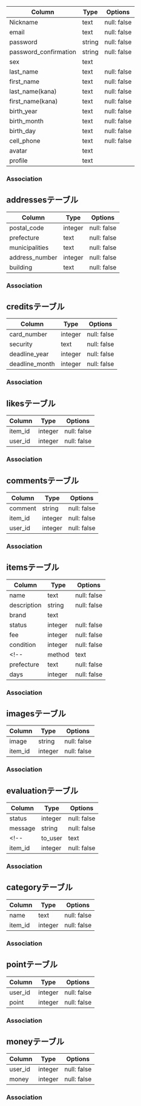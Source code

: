 |Column|Type|Options|
|------|----|-------|
|Nickname|text|null: false|
|email|text|null: false|
|password|string|null: false|
|password_confirmation|string|null: false|
|sex|text||
|last_name|text|null: false|
|first_name|text|null: false|
|last_name(kana)|text|null: false|
|first_name(kana)|text|null: false|
|birth_year|text|null: false|
|birth_month|text|null: false|
|birth_day|text|null: false|
|cell_phone|text|null: false|
|avatar|text||
|profile|text||


### Association
<!-- - has_many :messages
- has_many :users_groups
- has_many :groups, through: users_groups -->

## addressesテーブル

|Column|Type|Options|
|------|----|-------|
|postal_code|integer|null: false|
|prefecture|text|null: false|
|municipalities|text|null: false|
|address_number|integer|null: false|
|building|text|null: false|

### Association
<!-- - has_many :messages
- has_many :users_groups
- has_many :users, through: users_groups -->

## creditsテーブル

|Column|Type|Options|
|------|----|-------|
|card_number|integer|null: false|
|security|text|null: false|
|deadline_year|integer|null: false|
|deadline_month|integer|null: false|

### Association
<!-- - belongs_to :group
- belongs_to :user -->

## likesテーブル

|Column|Type|Options|
|------|----|-------|
|item_id|integer|null: false|
|user_id|integer|null: false|

### Association
<!-- - belongs_to :group
- belongs_to :user -->

## commentsテーブル

|Column|Type|Options|
|------|----|-------|
|comment|string|null: false|
|item_id|integer|null: false|
|user_id|integer|null: false|

### Association
<!-- - belongs_to :group
- belongs_to :user -->

## itemsテーブル

|Column|Type|Options|
|------|----|-------|
|name|text|null: false|
|description|string|null: false|
|brand|text||
|status|integer|null: false|
|fee|integer|null: false|
|condition|integer|null: false|
<!-- |method|text|null: false| -->
|prefecture|text|null: false|
|days|integer|null: false|

### Association
<!-- - belongs_to :group
- belongs_to :user -->

## imagesテーブル

|Column|Type|Options|
|------|----|-------|
|image|string|null: false|
|item_id|integer|null: false|

### Association
<!-- - belongs_to :group
- belongs_to :user -->

## evaluationテーブル

|Column|Type|Options|
|------|----|-------|
|status|integer|null: false|
|message|string|null: false|
<!-- |to_user|text|null: false| -->
|item_id|integer|null: false|

### Association
<!-- - belongs_to :group
- belongs_to :user -->

## categoryテーブル

|Column|Type|Options|
|------|----|-------|
|name|text|null: false|
|item_id|integer|null: false|

### Association
<!-- - belongs_to :group
- belongs_to :user -->

## pointテーブル

|Column|Type|Options|
|------|----|-------|
|user_id|integer|null: false|
|point|integer|null: false|

### Association
<!-- - belongs_to :group
- belongs_to :user -->

## moneyテーブル

|Column|Type|Options|
|------|----|-------|
|user_id|integer|null: false|
|money|integer|null: false|

### Association
<!-- - belongs_to :group
- belongs_to :user -->
